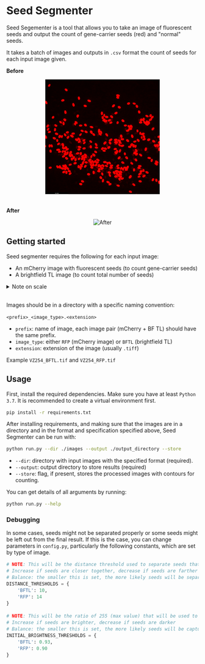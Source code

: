 # Seed Segmenter

Seed Segementer is a tool that allows you to take an image of fluorescent seeds and output the count of gene-carrier seeds (red) and "normal" seeds.

It takes a batch of images and outputs in `.csv` format the count of seeds for each input image given.

**Before**
<div style="text-align:center">
    <img src="readme_imgs/before.jpg" alt="Before" height="300">
</div>

<br>

**After**
<div style="text-align:center">
    <img src="readme_imgs/segmented.png" alt="After" height="300">
</div>

## Getting started
Seed segmenter requires the following for each input image:
- An mCherry image with fluorescent seeds (to count gene-carrier seeds) 
- A brightfield TL image (to count total number of seeds)

<details>
  <summary>Note on scale</summary>
Scale bar should be around 3.4 mm. If scale is different and results are bad, then scale can be adjusted in `config.py` with the `DISTANCE_THRESHOLDS` constant.
</details>
<br>

Images should be in a directory with a specific naming convention:

`<prefix>_<image_type>.<extension>`
- `prefix`: name of image, each image pair (mCherry + BF TL) should have the same prefix.
- `image_type`: either `RFP` (mCherry image) or `BFTL` (brightfield TL)
- `extension`: extension of the image (usually `.tiff`)

Example `VZ254_BFTL.tif` and `VZ254_RFP.tif`

## Usage

First, install the required dependencies. Make sure you have at least `Python 3.7`. It is recommended to create a virtual environment first.
```bash
pip install -r requirements.txt
```

After installing requirements, and making sure that the images are in a directory and in the format and specification specified above, Seed Segmenter can be run with:
```bash
python run.py --dir ./images --output ./output_directory --store
```
- `--dir`: directory with input images with the specified format (required).
- `--output`: output directory to store results (required)
- `--store`: flag, if present, stores the processed images with contours for counting.

You can get details of all arguments by running:
```bash
python run.py --help
```

### Debugging
In some cases, seeds might not be separated properly or some seeds might be left out from the final result. If this is the case, you can change parameters in `config.py`, particularly the following constants, which are set by type of image.

```python
# NOTE: This will be the distance threshold used to separate seeds that are too close together
# Increase if seeds are closer together, decrease if seeds are farther apart
# Balance: the smaller this is set, the more likely seeds will be separated BUT the more likely smaller (or dimmer) seeds will be left out
DISTANCE_THRESHOLDS = {
    'BFTL': 10,
    'RFP': 14
}

# NOTE: This will be the ratio of 255 (max value) that will be used to threshold image to capture seeds
# Increase if seeds are brighter, decrease if seeds are darker
# Balance: the smaller this is set, the more likely seeds will be captured BUT the more likely noise will be captured
INITIAL_BRIGHTNESS_THRESHOLDS = {
    'BFTL': 0.93,
    'RFP': 0.90
}
```

